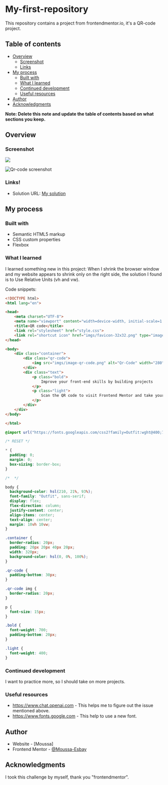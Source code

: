 # My-first-repository
This repository contains a project from frontendmentor.io, it's a QR-code project.

## Table of contents

- [Overview](#overview)
  - [Screenshot](#screenshot)
  - [Links](#links)
- [My process](#my-process)
  - [Built with](#built-with)
  - [What I learned](#what-i-learned)
  - [Continued development](#continued-development)
  - [Useful resources](#useful-resources)
- [Author](#author)
- [Acknowledgments](#acknowledgments)

**Note: Delete this note and update the table of contents based on what sections you keep.**

## Overview

### Screenshot

![](./screenshot.jpg)

![Qr-code screenshot](https://github.com/Moussa-Esbay/My-first-repository/assets/137887050/5c5b9548-7d29-4628-a497-aaab9ab05b1b)

### Links!

- Solution URL: [My solution](https://github.com/Moussa-Esbay/My-first-repository)

## My process

### Built with

- Semantic HTML5 markup
- CSS custom properties
- Flexbox

### What I learned

I learned something new in this project: When I shrink the browser window and my website appears to shrink only on the right side, the solution I found is to Use Relative Units (vh and vw).

Code snippets:

```HTML
<!DOCTYPE html>
<html lang="en">

<head>
    <meta charset="UTF-8">
    <meta name="viewport" content="width=device-width, initial-scale=1.0">
    <title>QR code</title>
    <link rel="stylesheet" href="style.css">
    <link rel="shortcut icon" href="imgs/favicon-32x32.png" type="image/x-icon">
</head>

<body>
    <div class="container">
        <div class="qr-code">
            <img src="imgs/image-qr-code.png" alt="Qr-Code" width="280" height="280">
        </div>
        <div class="text">
            <p class="bold">
                Improve your front-end skills by building projects
            </p>
            <p class="light">
                Scan the QR code to visit Frontend Mentor and take your coding skills to the next level
            </p>
        </div>
    </div>
</body>

</html>
```
```css
@import url("https://fonts.googleapis.com/css2?family=Outfit:wght@400;700&display=swap");

/* RESET */

* {
  padding: 0;
  margin: 0;
  box-sizing: border-box;
}

/*  */

body {
  background-color: hsl(210, 21%, 93%);
  font-family: "Outfit", sans-serif;
  display: flex;
  flex-direction: column;
  justify-content: center;
  align-items: center;
  text-align: center;
  margin: 10vh 10vw;
}

.container {
  border-radius: 20px;
  padding: 20px 20px 40px 20px;
  width: 320px;
  background-color: hsl(0, 0%, 100%);
}

.qr-code {
  padding-bottom: 30px;
}

.qr-code img {
  border-radius: 20px;
}

p {
  font-size: 15px;
}

.bold {
  font-weight: 700;
  padding-bottom: 20px;
}

.light {
  font-weight: 400;
}

```




### Continued development

I want to practice more, so I should take on more projects.


### Useful resources

- https://www.chat.openai.com - This helps me to figure out the issue mentioned above.
- https://www.fonts.google.com - This help to use a new font.


## Author

- Website - [Moussa]
- Frontend Mentor - [@Moussa-Esbay](https://www.frontendmentor.io/profile/Moussa-Esbay)

## Acknowledgments

I took this challenge by myself, thank you "frontendmentor".
